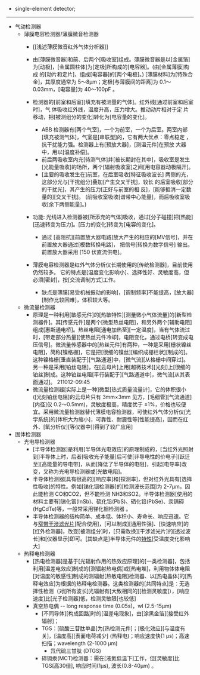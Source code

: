 - single-element detector; 
- ---
- 气动检测器
    - 薄膜电容检测器/薄膜微音检测器
        - [[浅述薄膜微音红外气体分析器]]
        - 由[薄膜微音器]和前、后两个[吸收室]组成。薄膜微音器是以[金属箔]为[动极]，[金属圆柱体]为[定极]所构成的[电容器]。(由[金属薄膜]构成 的[动片和定片]，组成[电容器]的[两个电极]。) [薄膜材料]为[特殊合金]，其厚度通常为 5～8μm；定极[与薄膜间的距离]为 0.1～0.03mm，[电容量]为 40～100pF 。
        - 检测器的[前室和后室][填充有被测量的气体]。红外线[通过前室和后室时]，气 体吸收红外线，温度升高，压力增大。推动动片相对于定 片移动，把[被测组分的变化]转化为[电容量的变化]。
            - ABB 检测器有[两个气室]，一个为前室，一个为后室。两室内部[填充被测气体]，气室是[串联型]的，它有两大优点：零点稳定 ，抗干扰能力强。检测器上有[预放大器]，[测温元件]在预放 大器中，用以[温度补偿]。
            - 前后两吸收室内充[待测气体]并[被长期封在其中]，吸收室是发生[光能量吸收]的场所，两个[辐射吸收室]之间[用电容器动极隔开]。
            - [主要的吸收发生在]前室，在后室吸收[特征吸收波长] 两侧的光，这部分光与[干扰组分]叠加[产生交叉干扰]，较长 的后室吸收[部分的干扰光]，其产生的压力[正好与前室的相 反]，[能够抵消一定数量的][交叉干扰]。 (前吸收室吸收[谱带中心能量]，而后吸收室吸收[余下两侧能量]。)
        - 功能: 光线进入检测器被[所添充的气体]吸收，通过[分子碰撞]把[热能][迅速转变为压力]。[压力的变化]转变为[电容的变化]。
            - 通过 [高阻抗][前置放大器电路]放大产生的相应的[MV信号]，并在 前置放大器通过[模数转换电路]， 把信号[转换为数字信号] 输出。前置放大器采用 [150 伏直流供电]。
        - 薄膜电容检测器是红外气体分析仪长期使用的[传统检测器]，目前使用仍然较多。
它的特点是[温度变化影响小]、选择性好、灵敏度高，但必须[密封]，按[交流调制方式]工作。

            - 缺点是薄膜[易受机械振动的影响]，[调制频率]不能提高，[放大器][制作比较困难]，体积较大等。
    - 微流量检测器
        - 原理是一种利用[敏感元件]的[热敏特性][测量微小气体流量]的[新型检测器件]。其[传感元件]是两个[微型热丝电阻]，和另外两个[辅助电阻]组成[惠斯通电桥]。热丝电阻[通电加热至][一定温度]，当有气体流过时，[带走部分热量][使热丝元件冷却]，电阻变化，通过电桥[转变成电压信号]。微流量传感器中的[热丝元件]有两种，一种是采用[栅状镍丝电阻]，简称[镍格栅]，它是把[很细的镍丝][编织成栅栏状][制成的]。这种镍格栅[垂直装配于][气路通道]中，[微气流][从格栅中间穿过]。另一种是采用[铂丝电阻]，在[云母片]上用[超微技术][光刻]上[很细的铂丝]制成。这种铂丝电阻[平行装配于][气路通道中]，微气流[从其表面通过]。
211012-09:45
        - 微流量检测器[实际上是一种]微型[热式质量流量计]，它的体积很小([光刻铂丝电阻]的云母片只有 3mm×3mm 见方，[毛细管][气流通道][内径]仅 0.2～0.5mm)，灵敏度极高，精度优于 ±1%，价格也较便宜。采用微流量检测器替代薄膜电容检测器，可使红外气体分析仪[光学系统]的[体积大为缩小]，可靠性、耐震性等[性能提高]，因而在红外、[氧分析仪][等仪器中][得到了较广应用]
- 固体检测器
    - 光电导检测器
        - [半导体检测器]是利用[半导体光电效应]的原理制成的，[当红外光照射到]半导体上时，后者[吸收光子能量]后可使[非导电性的价电子][跃迁至][高能量的导电带]，从而[降低了半导体的电阻]，引起[电导率]改变，又称为光电导检测器或[光敏电阻]。
        - 半导体检测器[具有很高的][响应率]和[探测率]，但对红外光具有[选择性吸收]的特性。例如[锑化铟检测器]的[检测波长范围]为 2-7μm，因此能检测 CO和CO2，但不能检测 NH3和SO2。半导体检测器[使用的材料主要有]锑化铟(InSb)、硫化铅(PbS)、硒化铅(PbSe)、汞镉碲(HgCdTe)等，一般常采用锑化铟检测器 。
        - 半导体检测器的结构简单、成本低、体积小、寿命长、响应迅速。它与[窄带干涉滤光片](((h5qpQpjvS)))[配合使用]，[可以制成][通用性强]、[快速响应]的[红外检测器]，改变[被测组分]时，[只需改换][干涉滤光片]的[透过波长]和[仪器显示]即可。[其缺点是]半导体元件的[特性](特别是[灵敏度])[受温度变化影响大]
    - 热释电检测器
        - [热电检测器]是基于[光辐射作用的热效应原理]的[一类检测器]，包括利用[温差电效应]制成的[测辐射热电偶]或[热电堆]，利用物体体电阻[对温度的敏感性]制成的测辐射[热敏电阻]检测器、以[热电晶体]的[热释电效应]为根据的热释电检测器。这类检测器的[共同特点]是：无选择性检测（对[所有波长]光辐射有[大致相同的][检测灵敏度]），[响应速度]比[光子检测器]低，检测灵敏限[也较低]
        - 真空热电偶 -- long response time (0.05s)，wl (2.5-15μm)
            - [不同导体][构成回路]时的[温差电现象]，由[涂黑金箔][接受红外辐射]；
            - TGS：[硫酸三苷肽单晶]为[热检测元件]；[极化效应][与温度有关]，[温度高][表面电荷减少] (热释电)；响应速度快(1 μs)；高速扫描；wavelength (2-1000 μm)
                - 氘代硫三甘肽 (DTGS)
            - 碲镉汞(MCT)检测器：需在[液氮低温下]工作，但[灵敏度]比TGS[高30倍], 响应时间(1μs), 波长(0.8-40μm) 。
